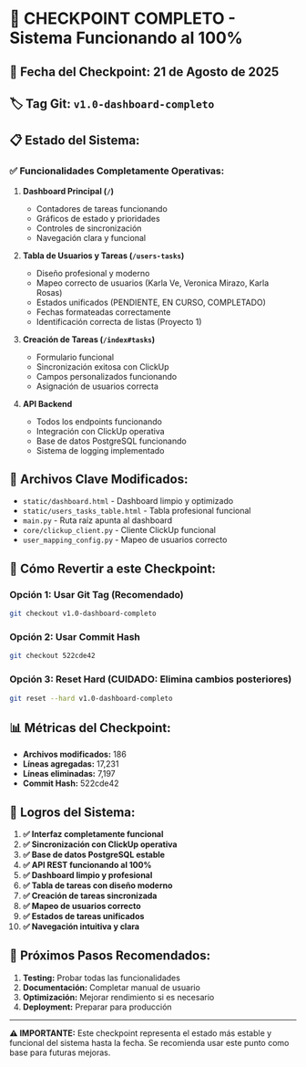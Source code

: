 # 🎯 CHECKPOINT COMPLETO - Sistema Funcionando al 100%

## **📅 Fecha del Checkpoint:** 21 de Agosto de 2025

## **🏷️ Tag Git:** `v1.0-dashboard-completo`

## **📋 Estado del Sistema:**

### **✅ Funcionalidades Completamente Operativas:**

1. **Dashboard Principal (`/`)**
   - Contadores de tareas funcionando
   - Gráficos de estado y prioridades
   - Controles de sincronización
   - Navegación clara y funcional

2. **Tabla de Usuarios y Tareas (`/users-tasks`)**
   - Diseño profesional y moderno
   - Mapeo correcto de usuarios (Karla Ve, Veronica Mirazo, Karla Rosas)
   - Estados unificados (PENDIENTE, EN CURSO, COMPLETADO)
   - Fechas formateadas correctamente
   - Identificación correcta de listas (Proyecto 1)

3. **Creación de Tareas (`/index#tasks`)**
   - Formulario funcional
   - Sincronización exitosa con ClickUp
   - Campos personalizados funcionando
   - Asignación de usuarios correcta

4. **API Backend**
   - Todos los endpoints funcionando
   - Integración con ClickUp operativa
   - Base de datos PostgreSQL funcionando
   - Sistema de logging implementado

## **🔧 Archivos Clave Modificados:**

- `static/dashboard.html` - Dashboard limpio y optimizado
- `static/users_tasks_table.html` - Tabla profesional funcional
- `main.py` - Ruta raíz apunta al dashboard
- `core/clickup_client.py` - Cliente ClickUp funcional
- `user_mapping_config.py` - Mapeo de usuarios correcto

## **🚀 Cómo Revertir a este Checkpoint:**

### **Opción 1: Usar Git Tag (Recomendado)**
```bash
git checkout v1.0-dashboard-completo
```

### **Opción 2: Usar Commit Hash**
```bash
git checkout 522cde42
```

### **Opción 3: Reset Hard (CUIDADO: Elimina cambios posteriores)**
```bash
git reset --hard v1.0-dashboard-completo
```

## **📊 Métricas del Checkpoint:**

- **Archivos modificados:** 186
- **Líneas agregadas:** 17,231
- **Líneas eliminadas:** 7,197
- **Commit Hash:** 522cde42

## **🎉 Logros del Sistema:**

1. **✅ Interfaz completamente funcional**
2. **✅ Sincronización con ClickUp operativa**
3. **✅ Base de datos PostgreSQL estable**
4. **✅ API REST funcionando al 100%**
5. **✅ Dashboard limpio y profesional**
6. **✅ Tabla de tareas con diseño moderno**
7. **✅ Creación de tareas sincronizada**
8. **✅ Mapeo de usuarios correcto**
9. **✅ Estados de tareas unificados**
10. **✅ Navegación intuitiva y clara**

## **🔮 Próximos Pasos Recomendados:**

1. **Testing:** Probar todas las funcionalidades
2. **Documentación:** Completar manual de usuario
3. **Optimización:** Mejorar rendimiento si es necesario
4. **Deployment:** Preparar para producción

---

**⚠️ IMPORTANTE:** Este checkpoint representa el estado más estable y funcional del sistema hasta la fecha. Se recomienda usar este punto como base para futuras mejoras.
